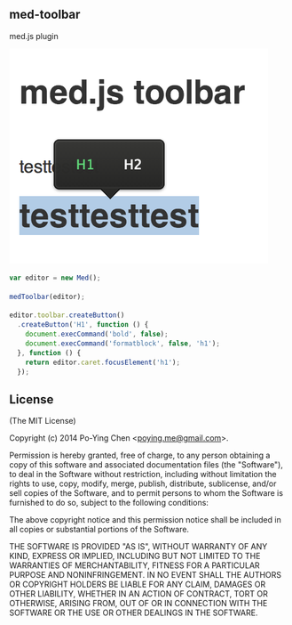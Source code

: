 med-toolbar
-----------

med.js plugin

![screenshot](./screenshot.png)

```javascript
var editor = new Med();

medToolbar(editor);

editor.toolbar.createButton()
  .createButton('H1', function () {
    document.execCommand('bold', false);
    document.execCommand('formatblock', false, 'h1');
  }, function () {
    return editor.caret.focusElement('h1');
  });
```

## License

(The MIT License)

Copyright (c) 2014 Po-Ying Chen &lt;poying.me@gmail.com&gt;.

Permission is hereby granted, free of charge, to any person obtaining a copy
of this software and associated documentation files (the "Software"), to deal
in the Software without restriction, including without limitation the rights
to use, copy, modify, merge, publish, distribute, sublicense, and/or sell
copies of the Software, and to permit persons to whom the Software is
furnished to do so, subject to the following conditions:

The above copyright notice and this permission notice shall be included in
all copies or substantial portions of the Software.

THE SOFTWARE IS PROVIDED "AS IS", WITHOUT WARRANTY OF ANY KIND, EXPRESS OR
IMPLIED, INCLUDING BUT NOT LIMITED TO THE WARRANTIES OF MERCHANTABILITY,
FITNESS FOR A PARTICULAR PURPOSE AND NONINFRINGEMENT. IN NO EVENT SHALL THE
AUTHORS OR COPYRIGHT HOLDERS BE LIABLE FOR ANY CLAIM, DAMAGES OR OTHER
LIABILITY, WHETHER IN AN ACTION OF CONTRACT, TORT OR OTHERWISE, ARISING FROM,
OUT OF OR IN CONNECTION WITH THE SOFTWARE OR THE USE OR OTHER DEALINGS IN
THE SOFTWARE.
